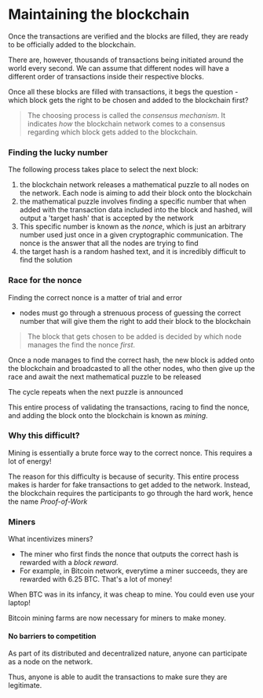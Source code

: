 # Maintaining the blockchain

Once the transactions are verified and the blocks are filled, they are ready to be officially added to the blockchain.

There are, however, thousands of transactions being initiated around the world every second. We can assume that different nodes will have a different order of transactions inside their respective blocks. 

Once all these blocks are filled with transactions, it begs the question - which block gets the right to be chosen and added to the blockchain first?

> The choosing process is called the _consensus mechanism_. It indicates _how_ the blockchain network comes to a consensus regarding which block gets added to the blockchain.

### Finding the lucky number

The following process takes place to select the next block:
1) the blockchain network releases a mathematical puzzle to all nodes on the network. Each node is aiming to add their block onto the blockchain
2) the mathematical puzzle involves finding a specific number that when added with the transaction data included into the block and hashed, will output a 'target hash' that is accepted by the network
3) This specific number is known as the *nonce*, which is just an arbitrary number used just once in a given cryptographic communication. The nonce is the answer that all the nodes are trying to find
4) the target hash is a random hashed text, and it is incredibly difficult to find the solution

### Race for the nonce

Finding the correct nonce is a matter of trial and error
- nodes must go through a strenuous process of guessing the correct number that will give them the right to add their block to the blockchain

> The block that gets chosen to be added is decided by which node manages the find the nonce *first*. 

Once a node manages to find the correct hash, the new block is added onto the blockchain and broadcasted to all the other nodes, who then give up the race and await the next mathematical puzzle to be released

The cycle repeats when the next puzzle is announced

This entire process of validating the transactions, racing to find the nonce, and adding the block onto the blockchain is known as *mining*.

### Why this difficult?

Mining is essentially a brute force way to the correct nonce. This requires a lot of energy!

The reason for this difficulty is because of security. This entire process makes is harder for fake transactions to get added to the network. Instead, the blockchain requires the participants to go through the hard work, hence the name *Proof-of-Work*


### Miners

What incentivizes miners? 
- The miner who first finds the nonce that outputs the correct hash is rewarded with a *block reward*. 
- For example, in Bitcoin network, everytime a miner succeeds, they are rewarded with 6.25 BTC. That's a lot of money!

When BTC was in its infancy, it was cheap to mine. You could even use your laptop!

Bitcoin mining farms are now necessary for miners to make money.

#### No barriers to competition
As part of its distributed and decentralized nature, anyone can participate as a node on the network.

Thus, anyone is able to audit the transactions to make sure they are legitimate.